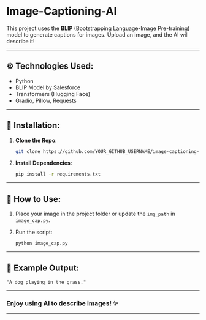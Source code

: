 # Image-Captioning-AI

This project uses the **BLIP** (Bootstrapping Language-Image Pre-training) model to generate captions for images. Upload an image, and the AI will describe it!

---

## ⚙️ **Technologies Used:**

* Python
* BLIP Model by Salesforce
* Transformers (Hugging Face)
* Gradio, Pillow, Requests

---

## 🔧 **Installation:**

1. **Clone the Repo**:

   ```bash
   git clone https://github.com/YOUR_GITHUB_USERNAME/image-captioning-ai.git
   ```
2. **Install Dependencies**:

   ```bash
   pip install -r requirements.txt
   ```

---

## 📸 **How to Use:**

1. Place your image in the project folder or update the `img_path` in `image_cap.py`.
2. Run the script:

   ```bash
   python image_cap.py
   ```

---

## 📜 **Example Output**:

```
"A dog playing in the grass."
```

---

### Enjoy using AI to describe images! ✨

---

